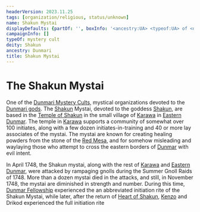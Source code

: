 ```yaml
---
headerVersion: 2023.11.25
tags: [organization/religious, status/unknown]
name: Shakun Mystai
displayDefaults: {partOf: '', boxInfo: '<ancestry:UA> <typeof:UA> of <deity:UA>'}
campaignInfo: []
typeOf: mystery cult
deity: Shakun
ancestry: Dunmari
title: Shakun Mystai
---
```

# The Shakun Mystai

One of the [Dunmari Mystery Cults](<./dunmari-mystery-cults.md>), mystical organizations devoted to the [Dunmari gods](<../../cosmology/religions/five-siblings/five-siblings.md>). The [Shakun](<../../cosmology/gods/incorporeal-gods/dunmari/shakun.md>) Mystai, devoted to the goddess [Shakun](<../../cosmology/gods/incorporeal-gods/dunmari/shakun.md>), are based in the [Temple of Shakun](<../../gazetteer/greater-dunmar/realms/dunmar/eastern-dunmar/temple-of-shakun.md>) in the small village of [Karawa](<../../gazetteer/greater-dunmar/realms/dunmar/eastern-dunmar/karawa.md>) in [Eastern Dunmar](<../../gazetteer/greater-dunmar/realms/dunmar/eastern-dunmar/eastern-dunmar.md>). The temple in [Karawa](<../../gazetteer/greater-dunmar/realms/dunmar/eastern-dunmar/karawa.md>) supports a community of somewhat over 100 initiates, along with a few dozen initiates-in-training and 40 or more lay associates of the mystai. The mystai are known for creating healing powders from the stone of the [Red Mesa](<../../gazetteer/greater-dunmar/realms/dunmar/eastern-dunmar/red-mesa.md>), and for somehow misleading and waylaying those who attempt to cross the eastern borders of [Dunmar](<../../gazetteer/greater-dunmar/realms/dunmar/dunmar.md>) with evil intent. 


In April 1748, the Shakun mystai, along with the rest of [Karawa](<../../gazetteer/greater-dunmar/realms/dunmar/eastern-dunmar/karawa.md>) and [Eastern Dunmar](<../../gazetteer/greater-dunmar/realms/dunmar/eastern-dunmar/eastern-dunmar.md>), were attacked by rampaging gnolls during the Summer Gnoll Raids of 1748. More than a dozen mystai died in the attacks, and still, in November 1748, the mystai are diminished in strength and number. During this time, [Dunmar Fellowship](<../../people/pcs/dunmar-fellowship/dunmar-fellowship.md>) experienced the an abbreviated initiation rite of the Shakun Mystai, while later, after the return of [Heart of Shakun](<../../things/artifacts-of-power/heart-of-shakun.md>), [Kenzo](<../../people/pcs/dunmar-fellowship/kenzo.md>) and Drikod experienced the full initiation rite


